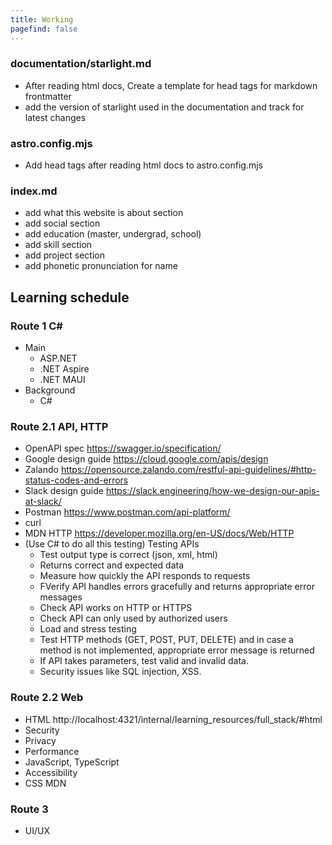 ```yaml
---
title: Working
pagefind: false
---
```


### documentation/starlight.md

-   After reading html docs, Create a template for head tags for markdown frontmatter
-   add the version of starlight used in the documentation and track for latest changes

### astro.config.mjs

-   Add head tags after reading html docs to astro.config.mjs

### index.md

-   add what this website is about section
-   add social section
-   add education (master, undergrad, school)
-   add skill section
-   add project section
-   add phonetic pronunciation for name

## Learning schedule

### Route 1 C#

-   Main
    -   ASP.NET
    -   .NET Aspire
    -   .NET MAUI
-   Background
    -   C#

### Route 2.1 API, HTTP

-   OpenAPI spec https://swagger.io/specification/
-   Google design guide https://cloud.google.com/apis/design
-   Zalando https://opensource.zalando.com/restful-api-guidelines/#http-status-codes-and-errors
-   Slack design guide https://slack.engineering/how-we-design-our-apis-at-slack/
-   Postman https://www.postman.com/api-platform/
-   curl
-   MDN HTTP https://developer.mozilla.org/en-US/docs/Web/HTTP
-   (Use C# to do all this testing) Testing APIs
    -   Test output type is correct (json, xml, html)
    -   Returns correct and expected data
    -   Measure how quickly the API responds to requests
    -   FVerify API handles errors gracefully and returns appropriate error messages
    -   Check API works on HTTP or HTTPS
    -   Check API can only used by authorized users
    -   Load and stress testing
    -   Test HTTP methods (GET, POST, PUT, DELETE) and in case a method is not implemented, appropriate error message is returned
    -   If API takes parameters, test valid and invalid data.
    -   Security issues like SQL injection, XSS.

### Route 2.2 Web

-   HTML http://localhost:4321/internal/learning_resources/full_stack/#html
-   Security
-   Privacy
-   Performance
-   JavaScript, TypeScript
-   Accessibility
-   CSS MDN

### Route 3

-   UI/UX
